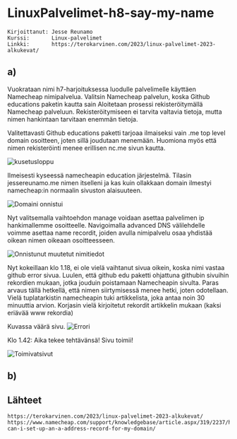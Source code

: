 # LinuxPalvelimet-h8-say-my-name
    Kirjoittanut: Jesse Reunamo
    Kurssi:       Linux-palvelimet
    Linkki:       https://terokarvinen.com/2023/linux-palvelimet-2023-alkukevat/

## a)
Vuokrataan nimi h7-harjoituksessa luodulle palvelimelle käyttäen Namecheap nimipalvelua. Valitsin Namecheap palvelun, koska Github educations paketin kautta sain  Aloitetaan prosessi rekisteröitymällä Namecheap palveluun. Rekisteröitymiseen ei tarvita valtavia tietoja, mutta nimen hankintaan tarvitaan enemmän tietoja. 

Valitettavasti Github educations paketti tarjoaa ilmaiseksi vain .me top level domain osoitteen, joten sillä joudutaan menemään. Huomiona myös että nimen rekisteröinti menee erillisen nc.me sivun kautta.

![kusetusloppu](https://user-images.githubusercontent.com/112503770/218344052-5ab0ce79-075b-4ca2-a7e4-13ac0c3733e6.jpg)

Ilmeisesti kyseessä namecheapin education järjestelmä. Tilasin jessereunamo.me nimen itselleni ja kas kuin ollakkaan domain ilmestyi namecheap:in normaalin sivuston alaisuuteen. 

![Domaini onnistui](https://user-images.githubusercontent.com/112503770/218344068-ebe97cf8-6410-4c86-8657-6a2db02559aa.jpg)


Nyt valitsemalla vaihtoehdon manage voidaan asettaa palvelimen ip hankimallemme osoitteelle. Navigoimalla advanced DNS välilehdelle voimme asettaa name recordit, joiden avulla nimipalvelu osaa yhdistää oikean nimen oikeaan osoitteesseen.

![Onnistunut muutetut nimitiedot](https://user-images.githubusercontent.com/112503770/218344084-95571605-3122-45b2-97f9-f5d8525548b0.jpg)


Nyt kokeillaan klo 1.18, ei ole vielä vaihtanut sivua oikein, koska nimi vastaa github error sivua. Luulen, että github edu paketti ohjattuna githubin sivuihin rekordien mukaan, jotka jouduin poistamaan Namecheapin sivulta. Paras arvaus tällä hetkellä, että nimen siirtymisessä menee hetki, joten odotellaan. Vielä tuplatarkistin namecheapin tuki artikkelista, joka antaa noin 30 minuuttia arvion. Korjasin vielä kirjoitetut rekordit artikkelin mukaan (kaksi eriävää www rekordia)

Kuvassa väärä sivu.
![Errori](https://user-images.githubusercontent.com/112503770/218344088-85d6610b-1a59-4dcb-93af-b1b8a989fa0c.jpg)

Klo 1.42: Aika tekee tehtävänsä! Sivu toimii!

![Toimivatsivut](https://user-images.githubusercontent.com/112503770/218344368-6d0399ad-24a2-4b0e-be23-66491ec65501.jpg)


## b)

## Lähteet

    https://terokarvinen.com/2023/linux-palvelimet-2023-alkukevat/
    https://www.namecheap.com/support/knowledgebase/article.aspx/319/2237/how-can-i-set-up-an-a-address-record-for-my-domain/
    
    
